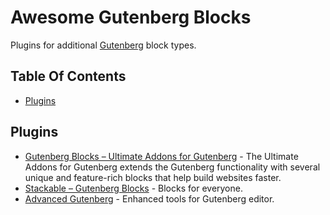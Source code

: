 # Awesome Gutenberg Blocks
Plugins for additional [Gutenberg](https://wordpress.org/gutenberg/) block types.

## Table Of Contents
* [Plugins](#handy-code-snippets-and-plugins)

## Plugins
* [Gutenberg Blocks – Ultimate Addons for Gutenberg](https://wordpress.org/plugins/ultimate-addons-for-gutenberg/) - The Ultimate Addons for Gutenberg extends the Gutenberg functionality with several unique and feature-rich blocks that help build websites faster.
* [Stackable – Gutenberg Blocks](https://wordpress.org/plugins/stackable-ultimate-gutenberg-blocks/) - Blocks for everyone.
* [Advanced Gutenberg](https://wordpress.org/plugins/advanced-gutenberg/) - Enhanced tools for Gutenberg editor.
